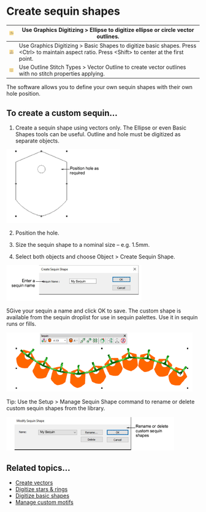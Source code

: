 # Create sequin shapes

| ![Ellipse.png](assets/Ellipse.png)             | Use Graphics Digitizing &gt; Ellipse to digitize ellipse or circle vector outlines.                                                                                |
| ---------------------------------------------- | ------------------------------------------------------------------------------------------------------------------------------------------------------------------ |
| ![BasicShapes.png](assets/BasicShapes.png)     | Use Graphics Digitizing &gt; Basic Shapes to digitize basic shapes. Press &lt;Ctrl&gt; to maintain aspect ratio. Press &lt;Shift&gt; to center at the first point. |
| ![VectorOutline.png](assets/VectorOutline.png) | Use Outline Stitch Types &gt; Vector Outline to create vector outlines with no stitch properties applying.                                                         |

The software allows you to define your own sequin shapes with their own hole position.

## To create a custom sequin...

1. Create a sequin shape using vectors only. The Ellipse or even Basic Shapes tools can be useful. Outline and hole must be digitized as separate objects.

![CustomSequins1.png](assets/CustomSequins1.png)

2. Position the hole.

3. Size the sequin shape to a nominal size – e.g. 1.5mm.

4. Select both objects and choose Object &gt; Create Sequin Shape.

![CreateSequinShape.png](assets/CreateSequinShape.png)

5Give your sequin a name and click OK to save. The custom shape is available from the sequin droplist for use in sequin palettes. Use it in sequin runs or fills.

![CustomSequins2.png](assets/CustomSequins2.png)

Tip: Use the Setup > Manage Sequin Shape command to rename or delete custom sequin shapes from the library.

![ModifySequinShape.png](assets/ModifySequinShape.png)

## Related topics...

- [Create vectors](../../Automatic/vectors/Create_vectors)
- [Digitize stars & rings](../../Modifying/productivity/Digitize_stars_rings)
- [Digitize basic shapes](../../Modifying/productivity/Digitize_basic_shapes)
- [Manage custom motifs](../../Decorative/motifs/Manage_custom_motifs)
